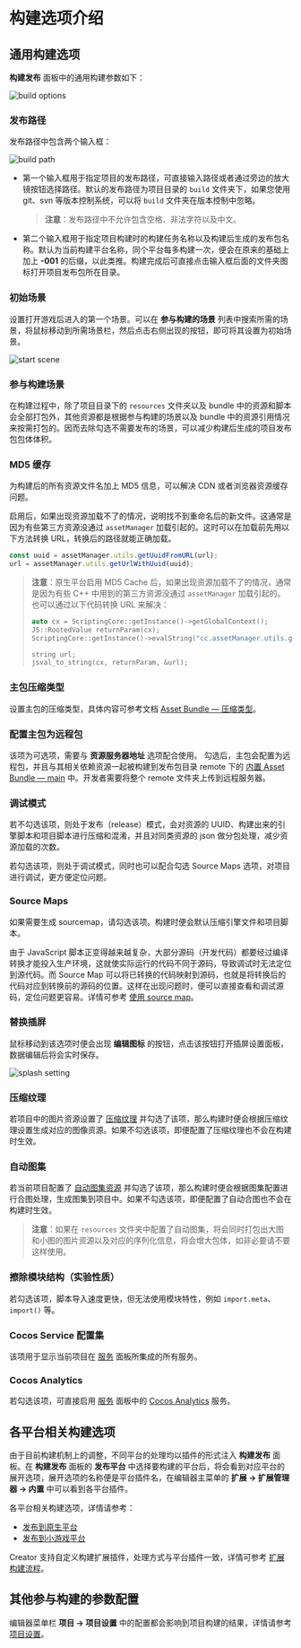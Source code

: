 # 构建选项介绍

## 通用构建选项

**构建发布** 面板中的通用构建参数如下：

![build options](./build-options/options.png)

### 发布路径

发布路径中包含两个输入框：

![build path](./build-options/build-path.png)

- 第一个输入框用于指定项目的发布路径，可直接输入路径或者通过旁边的放大镜按钮选择路径。默认的发布路径为项目目录的 `build` 文件夹下，如果您使用 git、svn 等版本控制系统，可以将 `build` 文件夹在版本控制中忽略。

  > **注意**：发布路径中不允许包含空格、非法字符以及中文。

- 第二个输入框用于指定项目构建时的构建任务名称以及构建后生成的发布包名称。默认为当前构建平台名称，同个平台每多构建一次，便会在原来的基础上加上 **-001** 的后缀，以此类推。构建完成后可直接点击输入框后面的文件夹图标打开项目发布包所在目录。

### 初始场景

设置打开游戏后进入的第一个场景。可以在 **参与构建的场景** 列表中搜索所需的场景，将鼠标移动到所需场景栏，然后点击右侧出现的按钮，即可将其设置为初始场景。

![start scene](./build-options/set-start-scene.png)

### 参与构建场景

在构建过程中，除了项目目录下的 `resources` 文件夹以及 bundle 中的资源和脚本会全部打包外，其他资源都是根据参与构建的场景以及 bundle 中的资源引用情况来按需打包的。因而去除勾选不需要发布的场景，可以减少构建后生成的项目发布包包体体积。

### MD5 缓存

为构建后的所有资源文件名加上 MD5 信息，可以解决 CDN 或者浏览器资源缓存问题。

启用后，如果出现资源加载不了的情况，说明找不到重命名后的新文件。这通常是因为有些第三方资源没通过 `assetManager` 加载引起的。这时可以在加载前先用以下方法转换 URL，转换后的路径就能正确加载。

```typescript
const uuid = assetManager.utils.getUuidFromURL(url);
url = assetManager.utils.getUrlWithUuid(uuid);
```

> **注意**：原生平台启用 MD5 Cache 后，如果出现资源加载不了的情况，通常是因为有些 C++ 中用到的第三方资源没通过 `assetManager` 加载引起的。也可以通过以下代码转换 URL 来解决：
>
> ```cpp
> auto cx = ScriptingCore::getInstance()->getGlobalContext();
> JS::RootedValue returnParam(cx);
> ScriptingCore::getInstance()->evalString("cc.assetManager.utils.getUrlWithUuid(cc.assetManager.utils.getUuidFromURL('url'))", &returnParam);
>
> string url;
> jsval_to_string(cx, returnParam, &url);
> ```

### 主包压缩类型

设置主包的压缩类型，具体内容可参考文档 [Asset Bundle — 压缩类型](../../asset/bundle.md#%E5%8E%8B%E7%BC%A9%E7%B1%BB%E5%9E%8B)。

### 配置主包为远程包

该项为可选项，需要与 **资源服务器地址** 选项配合使用。
勾选后，主包会配置为远程包，并且与其相关依赖资源一起被构建到发布包目录 remote 下的 [内置 Asset Bundle — main](../../asset/bundle.md#%E5%86%85%E7%BD%AE-asset-bundle) 中。开发者需要将整个 remote 文件夹上传到远程服务器。

### 调试模式

若不勾选该项，则处于发布（release）模式，会对资源的 UUID、构建出来的引擎脚本和项目脚本进行压缩和混淆，并且对同类资源的 json 做分包处理，减少资源加载的次数。

若勾选该项，则处于调试模式，同时也可以配合勾选 Source Maps 选项，对项目进行调试，更方便定位问题。

### Source Maps

如果需要生成 sourcemap，请勾选该项。构建时便会默认压缩引擎文件和项目脚本。

由于 JavaScript 脚本正变得越来越复杂，大部分源码（开发代码）都要经过编译转换才能投入生产环境，这就使实际运行的代码不同于源码，导致调试时无法定位到源代码。而 Source Map 可以将已转换的代码映射到源码，也就是将转换后的代码对应到转换前的源码的位置。这样在出现问题时，便可以直接查看和调试源码，定位问题更容易。详情可参考 [使用 source map](https://developer.chrome.com/docs/devtools/javascript/source-maps/)。

### 替换插屏

鼠标移动到该选项时便会出现 **编辑图标** 的按钮，点击该按钮打开插屏设置面板，数据编辑后将会实时保存。

![splash setting](build-options/splash-setting.png)

### 压缩纹理

若项目中的图片资源设置了 [压缩纹理](../../asset/compress-texture.md) 并勾选了该项，那么构建时便会根据压缩纹理设置生成对应的图像资源。如果不勾选该项，即便配置了压缩纹理也不会在构建时生效。

### 自动图集

若当前项目配置了 [自动图集资源](../../asset/auto-atlas.md) 并勾选了该项，那么构建时便会根据图集配置进行合图处理，生成图集到项目中。如果不勾选该项，即便配置了自动合图也不会在构建时生效。

> **注意**：如果在 `resources` 文件夹中配置了自动图集，将会同时打包出大图和小图的图片资源以及对应的序列化信息，将会增大包体，如非必要请不要这样使用。

### 擦除模块结构（实验性质）

若勾选该项，脚本导入速度更快，但无法使用模块特性，例如 `import.meta`、`import()` 等。

<!--
### 内联所有 SpriteFrame
自动合并资源时，将所有 SpriteFrame 与被依赖的资源合并到同一个包中。建议网页平台开启，启用后会略微增大总包体，多消耗一点点网络流量，但是能显著减少网络请求数量。建议原生平台关闭，因为会增大热更新时的体积。

### 合并初始场景依赖的所有 JSON

自动合并资源时，将初始场景依赖的所有 JSON 文件都合并到初始场景所在的包中。默认关闭，启用后不会增大总包体，但如果这些 JSON 也被其它场景公用，则后面再次加载它们时 CPU 开销可能会稍微增加。
-->

### Cocos Service 配置集

该项用于显示当前项目在 [服务](https://service.cocos.com/document/zh/) 面板所集成的所有服务。

### Cocos Analytics

若勾选该项，可直接启用 [服务](https://service.cocos.com/document/zh/) 面板中的 [Cocos Analytics](https://n-analytics.cocos.com/docs/zh/) 服务。

## 各平台相关构建选项

由于目前构建机制上的调整，不同平台的处理均以插件的形式注入 **构建发布** 面板。在 **构建发布** 面板的 **发布平台** 中选择要构建的平台后，将会看到对应平台的展开选项，展开选项的名称便是平台插件名，在编辑器主菜单的 **扩展 -> 扩展管理器 -> 内置** 中可以看到各平台插件。

各平台相关构建选项，详情请参考：

- [发布到原生平台](native-options.md#%E6%9E%84%E5%BB%BA%E9%80%89%E9%A1%B9)
- [发布到小游戏平台](publish-mini-game.md)

Creator 支持自定义构建扩展插件，处理方式与平台插件一致，详情可参考 [扩展构建流程](custom-build-plugin.md)。

## 其他参与构建的参数配置

编辑器菜单栏 **项目 -> 项目设置** 中的配置都会影响到项目构建的结果，详情请参考 [项目设置](../project/index.md)。
